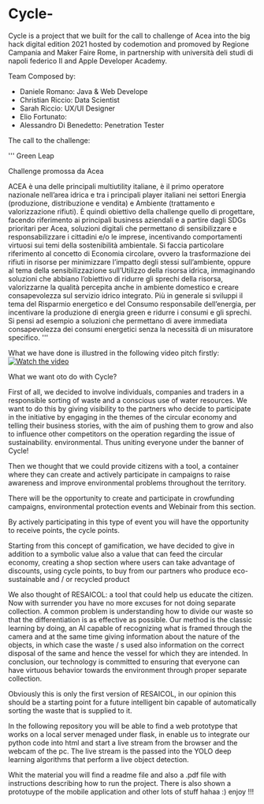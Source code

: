 # Cycle-
Cycle is a project that we built for the call to challenge of Acea into the big hack digital edition 2021 hosted by codemotion and promoved by Regione Campania and Maker Faire Rome, in partnership with università deli studi di napoli federico II and Apple Developer Academy.

Team Composed by:
- Daniele Romano: Java & Web Develope
- Christian Riccio: Data Scientist 
- Sarah Riccio: UX/UI Designer
- Elio Fortunato:
- Alessandro Di Benedetto: Penetration Tester 

The call to the challenge: 

'''
Green Leap

Challenge promossa da Acea

ACEA è una delle principali multiutility italiane, è il primo operatore nazionale nell’area idrica e tra i principali player italiani nei settori Energia (produzione, distribuzione e vendita) e Ambiente (trattamento e valorizzazione rifiuti).
È quindi obiettivo della challenge quello di progettare, facendo riferimento ai principali business aziendali e a partire dagli SDGs prioritari per Acea, soluzioni digitali che permettano di sensibilizzare e responsabilizzare i cittadini e/o le imprese, incentivando comportamenti virtuosi sui temi della sostenibilità ambientale.
Si faccia particolare riferimento al concetto di Economia circolare, ovvero la trasformazione dei rifiuti in risorse per minimizzare l’impatto degli stessi sull’ambiente, oppure al tema della sensibilizzazione sull’Utilizzo della risorsa idrica, immaginando soluzioni che abbiano l’obiettivo di ridurre gli sprechi della risorsa, valorizzarne la qualità percepita anche in ambiente domestico e creare consapevolezza sul servizio idrico integrato.
Più in generale si sviluppi il tema del Risparmio energetico e del Consumo responsabile dell’energia, per incentivare la produzione di energia green e ridurre i consumi e gli sprechi. Si pensi ad esempio a soluzioni che permettano di avere immediata consapevolezza dei consumi energetici senza la necessità di un misuratore specifico.
'''

What we have done is illustred in the following video pitch firstly:
[![Watch the video](https://i.imgur.com/vKb2F1B.png)](https://youtu.be/s64Pj28EPd0)

What we want oto do with Cycle? 

First of all, we decided to involve individuals, companies and traders in a responsible sorting of waste and a conscious use of water resources. We want to do this by giving visibility to the partners who decide to participate in the initiative by engaging in the themes of the circular economy and telling their business stories, with the aim of pushing them to grow and also to influence other competitors on the operation regarding the issue of sustainability. environmental. Thus uniting everyone under the banner of Cycle!

Then we thought that we could provide citizens with a tool, a container where they can create and actively participate in campaigns to raise awareness and improve environmental problems throughout the territory.

There will be the opportunity to create and participate in crowfunding campaigns, environmental protection events and Webinair from this section.

By actively participating in this type of event you will have the opportunity to receive points, the cycle points.

Starting from this concept of gamification, we have decided to give in addition to a symbolic value also a value that can feed the circular economy, creating a shop section where users can take advantage of discounts, using cycle points, to buy from our partners who produce eco-sustainable and / or recycled product

We also thought of RESAICOL: a tool that could help us educate the citizen. Now with surrender you have no more excuses for not doing separate collection. A common problem is understanding how to divide our waste so that the differentiation is as effective as possible. Our method is the classic learning by doing, an AI capable of recognizing what is framed through the camera and at the same time giving information about the nature of the objects, in which case the waste / s used also information on the correct disposal of the same and hence the vessel for which they are intended. In conclusion, our technology is committed to ensuring that everyone can have virtuous behavior towards the environment through proper separate collection.

Obviously this is only the first version of RESAICOL, in our opinion this should be a starting point for a future intelligent bin capable of automatically sorting the waste that is supplied to it.


In the following repository you will be able to find a web prototype that works on a local server menaged under flask, in enable us to integrate our python code into html and start a live stream from the browser and the webcam of the pc. The live stream is the passed into the YOLO deep learning algorithms that perform a live object detection.

Whit the material you will find a readme file and also a .pdf file with instructions describing how to run the project. There is also shown a prototuype of the mobile application and other lots of stuff hahaa :) enjoy !!!




